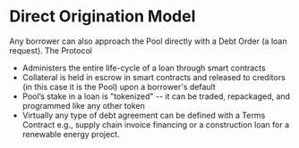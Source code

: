 # Direct Origination Model

Any borrower can also approach the Pool directly with a Debt Order (a loan request). The Protocol

* Administers the entire life-cycle of a loan through smart contracts&#x20;
* Collateral is held in escrow in smart contracts and released to creditors (in this case it is the Pool) upon a borrower's default&#x20;
* Pool’s stake in a loan is "tokenized" -- it can be traded, repackaged, and programmed like any other token&#x20;
* Virtually any type of debt agreement can be defined with a Terms Contract e.g., supply chain invoice financing or a construction loan for a renewable energy project.

